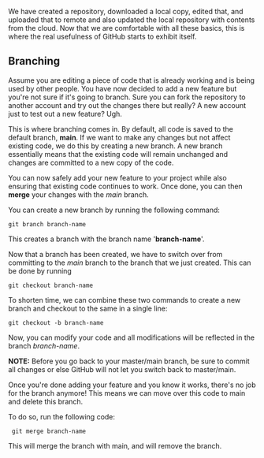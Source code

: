 We have created a repository, downloaded a local copy, edited that, and uploaded that to remote and also updated the local repository with contents from the cloud. Now that we are comfortable with all these basics, this is where the real usefulness of GitHub starts to exhibit itself. 


## Branching 

Assume you are editing a piece of code that is already working and is being used by other people. You have now decided to add a new feature but you're not sure if it's going to branch. Sure you can fork the repository to another account and try out the changes there but really? A new account just to test out a new feature? Ugh.

This is where branching comes in. By default, all code is saved to the default branch, **main**. If we want to make any changes but not affect existing code, we do this by creating a new branch. A new branch essentially means that the existing code will remain unchanged and changes are committed to a new copy of the code. 

You can now safely add your new feature to your project while also ensuring that existing code continues to work. Once done, you can then **merge** your changes with the *main* branch. 

You can create a new branch by running the following command: 

```git branch branch-name ```


This creates a branch with the branch name '**branch-name**'.

Now that a branch has been created, we have to switch over from committing to the *main* branch to the branch that we just created. This can be done by running 

```git checkout branch-name```

To shorten time, we can combine these two commands to create a new branch and checkout to the same in a single line:

```git checkout -b branch-name```

Now, you can modify your code and all modifications will be reflected in the branch *branch-name*. 

**NOTE:** Before you go back to your master/main branch, be sure to commit all changes or else GitHub will not let you switch back to master/main. 

Once you're done adding your feature and you know it works, there's no job for the branch anymore! This means we can move over this code to main and delete this branch. 

To do so, run the following code: 

``` git merge branch-name```

This will merge the branch with main, and will remove the branch. 

